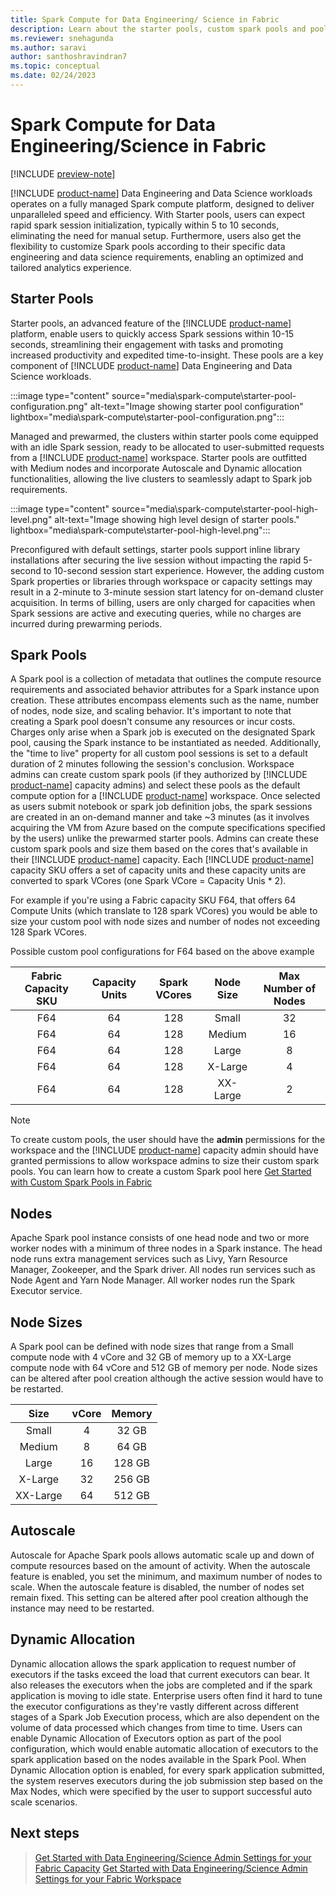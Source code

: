 ```yaml
---
title: Spark Compute for Data Engineering/ Science in Fabric
description: Learn about the starter pools, custom spark pools and pool configurations for data engineering/science workloads in fabric
ms.reviewer: snehagunda
ms.author: saravi
author: santhoshravindran7
ms.topic: conceptual
ms.date: 02/24/2023
---
```

# Spark Compute for Data Engineering/Science in Fabric

[!INCLUDE [preview-note](../includes/preview-note.md)]

[!INCLUDE [product-name](../includes/product-name.md)] Data Engineering and Data Science workloads operates on a fully managed Spark compute platform, designed to deliver unparalleled speed and efficiency. With Starter pools, users can expect rapid spark session initialization, typically within 5 to 10 seconds, eliminating the need for manual setup. Furthermore, users also get the flexibility to customize Spark pools according to their specific data engineering and data science requirements, enabling an optimized and tailored analytics experience.

## Starter Pools

Starter pools, an advanced feature of the [!INCLUDE [product-name](../includes/product-name.md)] platform, enable users to quickly access Spark sessions within 10-15 seconds, streamlining their engagement with tasks and promoting increased productivity and expedited time-to-insight. These pools are a key component of [!INCLUDE [product-name](../includes/product-name.md)] Data Engineering and Data Science workloads.

:::image type="content" source="media\spark-compute\starter-pool-configuration.png" alt-text="Image showing starter pool configuration" lightbox="media\spark-compute\starter-pool-configuration.png":::

Managed and prewarmed, the clusters within starter pools come equipped with an idle Spark session, ready to be allocated to user-submitted requests from a [!INCLUDE [product-name](../includes/product-name.md)] workspace. Starter pools are outfitted with Medium nodes and incorporate Autoscale and Dynamic allocation functionalities, allowing the live clusters to seamlessly adapt to Spark job requirements.

:::image type="content" source="media\spark-compute\starter-pool-high-level.png" alt-text="Image showing high level design of starter pools." lightbox="media\spark-compute\starter-pool-high-level.png":::

Preconfigured with default settings, starter pools support inline library installations after securing the live session without impacting the rapid 5-second to 10-second session start experience. However, the adding custom Spark properties or libraries through workspace or capacity settings may result in a 2-minute to 3-minute session start latency for on-demand cluster acquisition. In terms of billing, users are only charged for capacities when Spark sessions are active and executing queries, while no charges are incurred during prewarming periods.

## Spark Pools

A Spark pool is a collection of metadata that outlines the compute resource requirements and associated behavior attributes for a Spark instance upon creation. These attributes encompass elements such as the name, number of nodes, node size, and scaling behavior. It's important to note that creating a Spark pool doesn't consume any resources or incur costs. Charges only arise when a Spark job is executed on the designated Spark pool, causing the Spark instance to be instantiated as needed. Additionally, the "time to live" property for all custom pool sessions is set to a default duration of 2 minutes following the session's conclusion. Workspace admins can create custom spark pools (if they authorized by [!INCLUDE [product-name](../includes/product-name.md)] capacity admins) and select these pools as the default compute option for a [!INCLUDE [product-name](../includes/product-name.md)] workspace. Once selected as users submit notebook or spark job definition jobs, the spark sessions are created in an on-demand manner and take ~3 minutes (as it involves acquiring the VM from Azure based on the compute specifications specified by the users) unlike the prewarmed starter pools.
Admins can create these custom spark pools and size them based on the cores that's available in their [!INCLUDE [product-name](../includes/product-name.md)] capacity. Each [!INCLUDE [product-name](../includes/product-name.md)] capacity SKU offers a set of capacity units and these capacity units are converted to spark VCores (one Spark VCore = Capacity Unis * 2).

For example if you're using a Fabric capacity SKU F64, that offers 64 Compute Units (which translate to 128 spark VCores) you would be able to size your custom pool with node sizes and number of nodes not exceeding 128 Spark VCores. 

Possible custom pool configurations for F64 based on the above example 

|Fabric Capacity SKU| Capacity Units|Spark VCores|Node Size|Max Number of Nodes|
|:-----:|:-----:|:------:|:-----:|:-----:|
|F64 |64|128|Small|32|
|F64 |64|128|Medium|16|
|F64 |64|128|Large|8|
|F64 |64|128|X-Large|4|
|F64 |64|128|XX-Large|2|

> [!NOTE]
> To create custom pools, the user should have the **admin** permissions for the workspace and the [!INCLUDE [product-name](../includes/product-name.md)] capacity admin should have granted permissions to allow workspace admins to size their custom spark pools.
> You can learn how to create a custom Spark pool here [Get Started with Custom Spark Pools in Fabric](create-custom-spark-pools.md)

## Nodes

Apache Spark pool instance consists of one head node and two or more worker nodes with a minimum of three nodes in a Spark instance. The head node runs extra management services such as Livy, Yarn Resource Manager, Zookeeper, and the Spark driver. All nodes run services such as Node Agent and Yarn Node Manager. All worker nodes run the Spark Executor service.

## Node Sizes

A Spark pool can be defined with node sizes that range from a Small compute node with 4 vCore and 32 GB of memory up to a XX-Large compute node with 64 vCore and 512 GB of memory per node. Node sizes can be altered after pool creation although the active session would have to be restarted. 

|Size| vCore|Memory|
|:-----:|:-----:|:------:|
|Small |4|32 GB|
|Medium |8|64 GB|
|Large |16|128 GB|
|X-Large |32|256 GB|
|XX-Large |64|512 GB|

## Autoscale

Autoscale for Apache Spark pools allows automatic scale up and down of compute resources based on the amount of activity. When the autoscale feature is enabled, you set the minimum, and maximum number of nodes to scale. When the autoscale feature is disabled, the number of nodes set remain fixed. This setting can be altered after pool creation although the instance may need to be restarted.

## Dynamic Allocation 

Dynamic allocation allows the spark application to request number of executors if the tasks exceed the load that current executors can bear. It also releases the executors when the jobs are completed and if the spark application is moving to idle state. Enterprise users often find it hard to tune the executor configurations as they're vastly different across different stages of a Spark Job Execution process, which are also dependent on the volume of data processed which changes from time to time. Users can enable Dynamic Allocation of Executors option as part of the pool configuration, which would enable automatic allocation of executors to the spark application based on the nodes available in the Spark Pool.
When Dynamic Allocation option is enabled, for every spark application submitted, the system reserves executors during the job submission step based on the Max Nodes, which were specified by the user to support successful auto scale scenarios.

## Next steps

>[Get Started with Data Engineering/Science Admin Settings for your Fabric Capacity](capacity-settings-overview.md)
>[Get Started with Data Engineering/Science Admin Settings for your Fabric Workspace](workspace-admin-settings.md)
